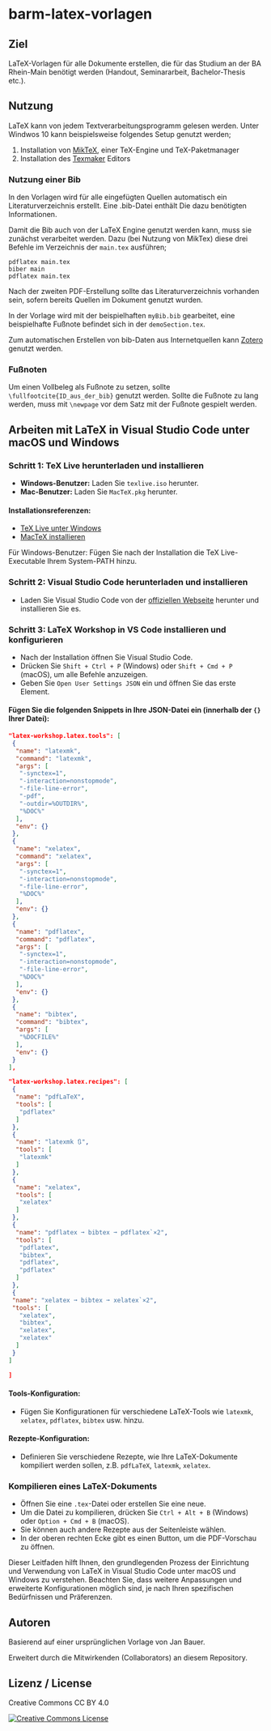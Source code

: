 # barm-latex-vorlagen

## Ziel

LaTeX-Vorlagen für alle Dokumente erstellen, die für das Studium an der BA Rhein-Main benötigt werden (Handout, Seminararbeit, Bachelor-Thesis etc.).

## Nutzung

LaTeX kann von jedem Textverarbeitungsprogramm gelesen werden. Unter Windwos 10 kann beispielsweise folgendes Setup genutzt werden;
1. Installation von <a href="https://miktex.org/download">MikTeX</a>, einer TeX-Engine und TeX-Paketmanager
2. Installation des <a href="https://www.xm1math.net/texmaker/download.html">Texmaker</a> Editors

### Nutzung einer Bib

In den Vorlagen wird für alle eingefügten Quellen automatisch ein Literaturverzeichnis erstellt.
Eine .bib-Datei enthält Die dazu benötigten Informationen.

Damit die Bib auch von der LaTeX Engine genutzt werden kann, muss sie zunächst verarbeitet werden.
Dazu (bei Nutzung von MikTex) diese drei Befehle im Verzeichnis der `main.tex` ausführen;

```console
pdflatex main.tex
biber main
pdflatex main.tex
```

Nach der zweiten PDF-Erstellung sollte das Literaturverzeichnis vorhanden sein, sofern bereits Quellen im Dokument genutzt wurden.

In der Vorlage wird mit der beispielhaften `myBib.bib` gearbeitet, eine beispielhafte Fußnote befindet sich in der `demoSection.tex`.

Zum automatischen Erstellen von bib-Daten aus Internetquellen kann <a href="https://www.zotero.org/">Zotero</a> genutzt werden.

### Fußnoten

Um einen Vollbeleg als Fußnote zu setzen, sollte `\fullfootcite{ID_aus_der_bib}` genutzt werden. Sollte die Fußnote zu lang werden, muss mit `\newpage` vor dem Satz mit der Fußnote gespielt werden.

## Arbeiten mit LaTeX in Visual Studio Code unter macOS und Windows

### Schritt 1: TeX Live herunterladen und installieren
- **Windows-Benutzer:** Laden Sie `texlive.iso` herunter.
- **Mac-Benutzer:** Laden Sie `MacTeX.pkg` herunter.

#### Installationsreferenzen:
- [TeX Live unter Windows](https://tug.org/texlive/acquire-netinstall.html)
- [MacTeX installieren](http://www.tug.org/mactex/)

Für Windows-Benutzer: Fügen Sie nach der Installation die TeX Live-Executable Ihrem System-PATH hinzu.

### Schritt 2: Visual Studio Code herunterladen und installieren
- Laden Sie Visual Studio Code von der [offiziellen Webseite](https://code.visualstudio.com/) herunter und installieren Sie es.

### Schritt 3: LaTeX Workshop in VS Code installieren und konfigurieren
- Nach der Installation öffnen Sie Visual Studio Code.
- Drücken Sie `Shift + Ctrl + P` (Windows) oder `Shift + Cmd + P` (macOS), um alle Befehle anzuzeigen.
- Geben Sie `Open User Settings JSON` ein und öffnen Sie das erste Element.

#### Fügen Sie die folgenden Snippets in Ihre JSON-Datei ein (innerhalb der `{}` Ihrer Datei):
```json
"latex-workshop.latex.tools": [
 {
  "name": "latexmk",
  "command": "latexmk",
  "args": [
   "-synctex=1",
   "-interaction=nonstopmode",
   "-file-line-error",
   "-pdf",
   "-outdir=%OUTDIR%",
   "%DOC%"
  ],
  "env": {}
 },
 {
  "name": "xelatex",
  "command": "xelatex",
  "args": [
   "-synctex=1",
   "-interaction=nonstopmode",
   "-file-line-error",
   "%DOC%"
  ],
  "env": {}
 },
 {
  "name": "pdflatex",
  "command": "pdflatex",
  "args": [
   "-synctex=1",
   "-interaction=nonstopmode",
   "-file-line-error",
   "%DOC%"
  ],
  "env": {}
 },
 {
  "name": "bibtex",
  "command": "bibtex",
  "args": [
   "%DOCFILE%"
  ],
  "env": {}
 }
],

"latex-workshop.latex.recipes": [
 {
  "name": "pdfLaTeX",
  "tools": [
   "pdflatex"
  ]
 },
 {
  "name": "latexmk 🔃",
  "tools": [
   "latexmk"
  ]
 },
 {
  "name": "xelatex",
  "tools": [
   "xelatex"
  ]
 },
 {
  "name": "pdflatex ➞ bibtex ➞ pdflatex`×2",
  "tools": [
   "pdflatex",
   "bibtex",
   "pdflatex",
   "pdflatex"
  ]
 },
 {
 "name": "xelatex ➞ bibtex ➞ xelatex`×2",
 "tools": [
   "xelatex",
   "bibtex",
   "xelatex",
   "xelatex"
  ]
 }
]

]
```

#### Tools-Konfiguration:
- Fügen Sie Konfigurationen für verschiedene LaTeX-Tools wie `latexmk`, `xelatex`, `pdflatex`, `bibtex` usw. hinzu.

#### Rezepte-Konfiguration:
- Definieren Sie verschiedene Rezepte, wie Ihre LaTeX-Dokumente kompiliert werden sollen, z.B. `pdfLaTeX`, `latexmk`, `xelatex`.

### Kompilieren eines LaTeX-Dokuments
- Öffnen Sie eine `.tex`-Datei oder erstellen Sie eine neue.
- Um die Datei zu kompilieren, drücken Sie `Ctrl + Alt + B` (Windows) oder `Option + Cmd + B` (macOS).
- Sie können auch andere Rezepte aus der Seitenleiste wählen.
- In der oberen rechten Ecke gibt es einen Button, um die PDF-Vorschau zu öffnen.

Dieser Leitfaden hilft Ihnen, den grundlegenden Prozess der Einrichtung und Verwendung von LaTeX in Visual Studio Code unter macOS und Windows zu verstehen. Beachten Sie, dass weitere Anpassungen und erweiterte Konfigurationen möglich sind, je nach Ihren spezifischen Bedürfnissen und Präferenzen.


## Autoren

Basierend auf einer ursprünglichen Vorlage von Jan Bauer.

Erweitert durch die Mitwirkenden (Collaborators) an diesem Repository.

## Lizenz / License

Creative Commons CC BY 4.0

<a rel="license" href="http://creativecommons.org/licenses/by/4.0/"><img alt="Creative Commons License" style="border-width:0" src="https://i.creativecommons.org/l/by/4.0/88x31.png" /></a>
